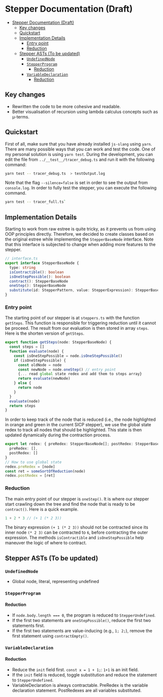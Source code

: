 # Stepper Documentation (Draft)
- [Stepper Documentation (Draft)](#stepper-documentation-draft)
  - [Key changes](#key-changes)
  - [Quickstart](#quickstart)
  - [Implementation Details](#implementation-details)
    - [Entry point](#entry-point)
    - [Reduction](#reduction)
  - [Stepper ASTs (To be updated)](#stepper-asts-to-be-updated)
    - [`UndefinedNode`](#undefinednode)
    - [`StepperProgram`](#stepperprogram)
      - [Reduction](#reduction-1)
    - [`VariableDeclaration`](#variabledeclaration)
      - [Reduction](#reduction-2)

## Key changes
- Rewritten the code to be more cohesive and readable.
- Better visualisation of recursion using lambda calculus concepts such as µ-terms. 

## Quickstart
First of all, make sure that you have already installed `js-slang` using `yarn`. There are many possible ways that you can work and test the code. One of my personal solution is using `yarn test`. During the development, you can edit the file from `../__test__/tracer_debug.ts` and run it with the following command:
```bash
yarn test -- tracer_debug.ts  > testOutput.log
```
Note that the flag `--silence=false` is set in order to see the output from `console.log`. In order to fully test the stepper, you can execute the following command.
```bash
yarn test -- tracer_full.ts` 
```
## Implementation Details
Starting to work from raw estree is quite tricky, as it prevents us from using OOP principles directly. Therefore, we decided to create classes based on the original estree while implementing the `StepperBaseNode` interface. Note that this interface is subjected to change when adding more features to the stepper.
```typescript
// interface.ts
export interface StepperBaseNode {
  type: string
  isContractible(): boolean
  isOneStepPossible(): boolean
  contract(): StepperBaseNode
  oneStep(): StepperBaseNode
  substitute(id: StepperPattern, value: StepperExpression): StepperBaseNode
}
```
### Entry point
The starting point of our stepper is at `steppers.ts` with the function `getSteps`. This function is responsible for triggering reduction until it cannot be proceed. The result from our evaluation is then stored in array `steps`. Here is the shorten version of `getSteps`.

```typescript
export function getSteps(node: StepperBaseNode) {
  const steps = []
  function evaluate(node) {
    const isOneStepPossible = node.isOneStepPossible()
    if (isOneStepPossible) {
      const oldNode = node
      const newNode = node.oneStep() // entry point
      {... read global state redex and add them to steps array}
      return evaluate(newNode) 
    } else {
      return node
    }
  }
  evaluate(node)
  return steps
}

```

In order to keep track of the node that is reduced (i.e., the node highlighted in orange and green in the current SICP stepper), we use the global state redex to track all nodes that should be highlighted. This state is then updated dynamically during the contraction process.

```typescript
export let redex: { preRedex: StepperBaseNode[]; postRedex: StepperBaseNode[] } = {
  preRedex: [],
  postRedex: []
}
// How to use global state
redex.preRedex = [node]
const ret = someSortOfReduction(node)
redex.postRedex = [ret]
```
### Reduction
The main entry point of our stepper is `oneStep()`. It is where our stepper start crawling down the tree and find the node that is ready to be `contract()`. Here is a quick example.
```typescript
1 + 2 * 3 // (+ 1 (* 2 3))
```
The binary expression `(+ 1 (* 2 3))` should not be contracted since its inner node `(* 2 3)` can be contracted to `6`, before contracting the outer expression. The methods `isContractible` and `isOneStepPossible` help maneuver the logic of where to contract.
## Stepper ASTs (To be updated)
### `UndefinedNode`
- Global node, literal, representing undefined

### `StepperProgram`
#### Reduction
- If `node.body.length === 0`, the program is reduced to `StepperUndefined`.
- If the first two statements are `oneStepPossible()`, reduce the first two statements first.
- If the first two statements are value-inducing (e.g., `1; 2;`), remove the first statement using `contractEmpty()`.

### `VariableDeclaration`
#### Reduction
- Reduce the `init` field first. `const x = 1 + 1;`: `1+1` is an init field.
- If the `init` field is reduced, toggle substitution and reduce the statement to `StepperUndefined`.
- VariableDeclaration is always contractable. PreRedex is the variable declaration statement. PostRedexes are all variables substituted.